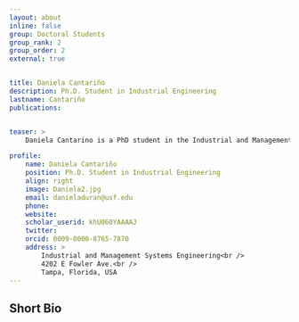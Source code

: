 ```yaml
---
layout: about
inline: false
group: Doctoral Students
group_rank: 2
group_order: 2
external: true


title: Daniela Cantariño
description: Ph.D. Student in Industrial Engineering
lastname: Cantariño
publications: 


teaser: >
    Daniela Cantarino is a PhD student in the Industrial and Management Systems Engineering department at the University of South Florida, where she also received her BS in 2021. Her research interests include stochastic programming and optimization for large-scale modeling, with a focus on healthcare applications. Currently, she is optimizing kidney transplant allocation systems to improve efficiency and equity in national policies. Her primary advisor is Dr. Jose L. Zayas-Castro, with co-advisor Dr. Jorge Acuna.

profile:
    name: Daniela Cantariño
    position: Ph.D. Student in Industrial Engineering
    align: right
    image: Daniela2.jpg
    email: danieladuran@usf.edu
    phone: 
    website: 
    scholar_userid: khU060YAAAAJ
    twitter: 
    orcid: 0009-0000-8765-7870
    address: >
        Industrial and Management Systems Engineering<br />
        4202 E Fowler Ave.<br />        
        Tampa, Florida, USA
---
```




## Short Bio

